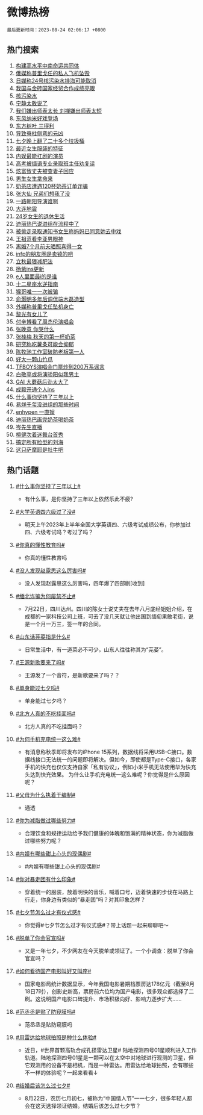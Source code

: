 # 微博热榜

`最后更新时间：2023-08-24 02:06:17 +0800`

## 热门搜索

1. [构建高水平中南命运共同体](https://m.weibo.cn/search?containerid=100103type%3D1%26t%3D10%26q%3D%23%E6%9E%84%E5%BB%BA%E9%AB%98%E6%B0%B4%E5%B9%B3%E4%B8%AD%E5%8D%97%E5%91%BD%E8%BF%90%E5%85%B1%E5%90%8C%E4%BD%93%23&stream_entry_id=51&isnewpage=1&extparam=seat%3D1%26filter_type%3Drealtimehot%26cate%3D10103%26pos%3D0%26stream_entry_id%3D51%26c_type%3D51%26dgr%3D0%26display_time%3D1692813976%26pre_seqid%3D1692813976917027229213&luicode=10000011&lfid=106003type%253D25%2526t%253D3%2526disable_hot%253D1%2526filter_type%253Drealtimehot)
1. [俄媒称普里戈任的私人飞机坠毁](https://m.weibo.cn/search?containerid=100103type%3D1%26t%3D10%26q%3D%23%E4%BF%84%E5%AA%92%E7%A7%B0%E6%99%AE%E9%87%8C%E6%88%88%E4%BB%BB%E7%9A%84%E7%A7%81%E4%BA%BA%E9%A3%9E%E6%9C%BA%E5%9D%A0%E6%AF%81%23&stream_entry_id=31&isnewpage=1&extparam=seat%3D1%26filter_type%3Drealtimehot%26flag%3D1%26c_type%3D31%26dgr%3D0%26cate%3D5001%26pos%3D0%26stream_entry_id%3D31%26lcate%3D5001%26realpos%3D1%26band_rank%3D1%26q%3D%2523%25E4%25BF%2584%25E5%25AA%2592%25E7%25A7%25B0%25E6%2599%25AE%25E9%2587%258C%25E6%2588%2588%25E4%25BB%25BB%25E7%259A%2584%25E7%25A7%2581%25E4%25BA%25BA%25E9%25A3%259E%25E6%259C%25BA%25E5%259D%25A0%25E6%25AF%2581%2523%26display_time%3D1692813976%26pre_seqid%3D1692813976917027229213&luicode=10000011&lfid=106003type%253D25%2526t%253D3%2526disable_hot%253D1%2526filter_type%253Drealtimehot)
1. [日媒称24号核污染水排海可能取消](https://m.weibo.cn/search?containerid=100103type%3D1%26t%3D10%26q%3D%23%E6%97%A5%E5%AA%92%E7%A7%B024%E5%8F%B7%E6%A0%B8%E6%B1%A1%E6%9F%93%E6%B0%B4%E6%8E%92%E6%B5%B7%E5%8F%AF%E8%83%BD%E5%8F%96%E6%B6%88%23&stream_entry_id=31&isnewpage=1&extparam=seat%3D1%26filter_type%3Drealtimehot%26flag%3D16%26c_type%3D31%26dgr%3D0%26cate%3D5001%26pos%3D1%26stream_entry_id%3D31%26lcate%3D5001%26realpos%3D2%26band_rank%3D2%26q%3D%2523%25E6%2597%25A5%25E5%25AA%2592%25E7%25A7%25B024%25E5%258F%25B7%25E6%25A0%25B8%25E6%25B1%25A1%25E6%259F%2593%25E6%25B0%25B4%25E6%258E%2592%25E6%25B5%25B7%25E5%258F%25AF%25E8%2583%25BD%25E5%258F%2596%25E6%25B6%2588%2523%26display_time%3D1692813976%26pre_seqid%3D1692813976917027229213&luicode=10000011&lfid=106003type%253D25%2526t%253D3%2526disable_hot%253D1%2526filter_type%253Drealtimehot)
1. [我国与金砖国家经贸合作成绩亮眼](https://m.weibo.cn/search?containerid=100103type%3D1%26t%3D10%26q%3D%23%E6%88%91%E5%9B%BD%E4%B8%8E%E9%87%91%E7%A0%96%E5%9B%BD%E5%AE%B6%E7%BB%8F%E8%B4%B8%E5%90%88%E4%BD%9C%E6%88%90%E7%BB%A9%E4%BA%AE%E7%9C%BC%23&stream_entry_id=31&isnewpage=1&extparam=seat%3D1%26filter_type%3Drealtimehot%26flag%3D0%26c_type%3D31%26dgr%3D0%26cate%3D5001%26pos%3D2%26stream_entry_id%3D31%26lcate%3D5001%26realpos%3D3%26band_rank%3D3%26q%3D%2523%25E6%2588%2591%25E5%259B%25BD%25E4%25B8%258E%25E9%2587%2591%25E7%25A0%2596%25E5%259B%25BD%25E5%25AE%25B6%25E7%25BB%258F%25E8%25B4%25B8%25E5%2590%2588%25E4%25BD%259C%25E6%2588%2590%25E7%25BB%25A9%25E4%25BA%25AE%25E7%259C%25BC%2523%26display_time%3D1692813976%26pre_seqid%3D1692813976917027229213&luicode=10000011&lfid=106003type%253D25%2526t%253D3%2526disable_hot%253D1%2526filter_type%253Drealtimehot)
1. [核污染水](https://m.weibo.cn/search?containerid=100103type%3D1%26t%3D10%26q%3D%E6%A0%B8%E6%B1%A1%E6%9F%93%E6%B0%B4&stream_entry_id=31&isnewpage=1&extparam=seat%3D1%26filter_type%3Drealtimehot%26flag%3D16%26c_type%3D31%26dgr%3D0%26cate%3D5001%26pos%3D3%26stream_entry_id%3D31%26lcate%3D5001%26realpos%3D4%26band_rank%3D4%26q%3D%25E6%25A0%25B8%25E6%25B1%25A1%25E6%259F%2593%25E6%25B0%25B4%26display_time%3D1692813976%26pre_seqid%3D1692813976917027229213&luicode=10000011&lfid=106003type%253D25%2526t%253D3%2526disable_hot%253D1%2526filter_type%253Drealtimehot)
1. [宁静太敢说了](https://m.weibo.cn/search?containerid=100103type%3D1%26t%3D10%26q%3D%E5%AE%81%E9%9D%99%E5%A4%AA%E6%95%A2%E8%AF%B4%E4%BA%86&stream_entry_id=31&isnewpage=1&extparam=seat%3D1%26filter_type%3Drealtimehot%26flag%3D2%26c_type%3D31%26dgr%3D0%26cate%3D5001%26pos%3D4%26stream_entry_id%3D31%26lcate%3D5001%26realpos%3D5%26band_rank%3D5%26q%3D%25E5%25AE%2581%25E9%259D%2599%25E5%25A4%25AA%25E6%2595%25A2%25E8%25AF%25B4%25E4%25BA%2586%26display_time%3D1692813976%26pre_seqid%3D1692813976917027229213&luicode=10000011&lfid=106003type%253D25%2526t%253D3%2526disable_hot%253D1%2526filter_type%253Drealtimehot)
1. [我们嫌出师表太长 刘禅嫌出师表太短](https://m.weibo.cn/search?containerid=100103type%3D1%26t%3D10%26q%3D%E6%88%91%E4%BB%AC%E5%AB%8C%E5%87%BA%E5%B8%88%E8%A1%A8%E5%A4%AA%E9%95%BF+%E5%88%98%E7%A6%85%E5%AB%8C%E5%87%BA%E5%B8%88%E8%A1%A8%E5%A4%AA%E7%9F%AD&stream_entry_id=31&isnewpage=1&extparam=seat%3D1%26filter_type%3Drealtimehot%26flag%3D0%26c_type%3D31%26dgr%3D0%26cate%3D5001%26pos%3D5%26stream_entry_id%3D31%26lcate%3D5001%26realpos%3D6%26band_rank%3D6%26q%3D%25E6%2588%2591%25E4%25BB%25AC%25E5%25AB%258C%25E5%2587%25BA%25E5%25B8%2588%25E8%25A1%25A8%25E5%25A4%25AA%25E9%2595%25BF%2520%25E5%2588%2598%25E7%25A6%2585%25E5%25AB%258C%25E5%2587%25BA%25E5%25B8%2588%25E8%25A1%25A8%25E5%25A4%25AA%25E7%259F%25AD%26display_time%3D1692813976%26pre_seqid%3D1692813976917027229213&luicode=10000011&lfid=106003type%253D25%2526t%253D3%2526disable_hot%253D1%2526filter_type%253Drealtimehot)
1. [东风纳米好戏登场](https://m.weibo.cn/search?containerid=100103type%3D1%26t%3D10%26q%3D%23%E4%B8%9C%E9%A3%8E%E7%BA%B3%E7%B1%B3%E5%A5%BD%E6%88%8F%E7%99%BB%E5%9C%BA%23&stream_entry_id=31&isnewpage=1&extparam=seat%3D1%26filter_type%3Drealtimehot%26band_rank%3D7%26adid%3D200248%26topic_ad%3D1%26c_type%3D31%26cate%3D5001%26pos%3D6%26stream_entry_id%3D31%26lcate%3D5001%26dgr%3D0%26is_ad_pos%3D1%26q%3D%2523%25E4%25B8%259C%25E9%25A3%258E%25E7%25BA%25B3%25E7%25B1%25B3%25E5%25A5%25BD%25E6%2588%258F%25E7%2599%25BB%25E5%259C%25BA%2523%26display_time%3D1692813976%26pre_seqid%3D1692813976917027229213&luicode=10000011&lfid=106003type%253D25%2526t%253D3%2526disable_hot%253D1%2526filter_type%253Drealtimehot)
1. [东方树叶 三得利](https://m.weibo.cn/search?containerid=100103type%3D1%26t%3D10%26q%3D%E4%B8%9C%E6%96%B9%E6%A0%91%E5%8F%B6+%E4%B8%89%E5%BE%97%E5%88%A9&stream_entry_id=31&isnewpage=1&extparam=seat%3D1%26filter_type%3Drealtimehot%26flag%3D0%26c_type%3D31%26dgr%3D0%26cate%3D5001%26pos%3D7%26stream_entry_id%3D31%26lcate%3D5001%26realpos%3D7%26band_rank%3D7%26q%3D%25E4%25B8%259C%25E6%2596%25B9%25E6%25A0%2591%25E5%258F%25B6%2520%25E4%25B8%2589%25E5%25BE%2597%25E5%2588%25A9%26display_time%3D1692813976%26pre_seqid%3D1692813976917027229213&luicode=10000011&lfid=106003type%253D25%2526t%253D3%2526disable_hot%253D1%2526filter_type%253Drealtimehot)
1. [导致脊柱侧弯的元凶](https://m.weibo.cn/search?containerid=100103type%3D1%26t%3D10%26q%3D%E5%AF%BC%E8%87%B4%E8%84%8A%E6%9F%B1%E4%BE%A7%E5%BC%AF%E7%9A%84%E5%85%83%E5%87%B6&stream_entry_id=31&isnewpage=1&extparam=seat%3D1%26filter_type%3Drealtimehot%26flag%3D0%26c_type%3D31%26dgr%3D0%26cate%3D5001%26pos%3D8%26stream_entry_id%3D31%26lcate%3D5001%26realpos%3D8%26band_rank%3D8%26q%3D%25E5%25AF%25BC%25E8%2587%25B4%25E8%2584%258A%25E6%259F%25B1%25E4%25BE%25A7%25E5%25BC%25AF%25E7%259A%2584%25E5%2585%2583%25E5%2587%25B6%26display_time%3D1692813976%26pre_seqid%3D1692813976917027229213&luicode=10000011&lfid=106003type%253D25%2526t%253D3%2526disable_hot%253D1%2526filter_type%253Drealtimehot)
1. [七夕晚上翻了二十多个垃圾桶](https://m.weibo.cn/search?containerid=100103type%3D1%26t%3D10%26q%3D%E4%B8%83%E5%A4%95%E6%99%9A%E4%B8%8A%E7%BF%BB%E4%BA%86%E4%BA%8C%E5%8D%81%E5%A4%9A%E4%B8%AA%E5%9E%83%E5%9C%BE%E6%A1%B6&stream_entry_id=31&isnewpage=1&extparam=seat%3D1%26filter_type%3Drealtimehot%26flag%3D0%26c_type%3D31%26dgr%3D0%26cate%3D5001%26pos%3D9%26stream_entry_id%3D31%26lcate%3D5001%26realpos%3D9%26band_rank%3D9%26q%3D%25E4%25B8%2583%25E5%25A4%2595%25E6%2599%259A%25E4%25B8%258A%25E7%25BF%25BB%25E4%25BA%2586%25E4%25BA%258C%25E5%258D%2581%25E5%25A4%259A%25E4%25B8%25AA%25E5%259E%2583%25E5%259C%25BE%25E6%25A1%25B6%26display_time%3D1692813976%26pre_seqid%3D1692813976917027229213&luicode=10000011&lfid=106003type%253D25%2526t%253D3%2526disable_hot%253D1%2526filter_type%253Drealtimehot)
1. [最近女生服装的特征](https://m.weibo.cn/search?containerid=100103type%3D1%26t%3D10%26q%3D%E6%9C%80%E8%BF%91%E5%A5%B3%E7%94%9F%E6%9C%8D%E8%A3%85%E7%9A%84%E7%89%B9%E5%BE%81&stream_entry_id=31&isnewpage=1&extparam=seat%3D1%26filter_type%3Drealtimehot%26flag%3D0%26c_type%3D31%26dgr%3D0%26cate%3D5001%26pos%3D10%26stream_entry_id%3D31%26lcate%3D5001%26realpos%3D10%26band_rank%3D10%26q%3D%25E6%259C%2580%25E8%25BF%2591%25E5%25A5%25B3%25E7%2594%259F%25E6%259C%258D%25E8%25A3%2585%25E7%259A%2584%25E7%2589%25B9%25E5%25BE%2581%26display_time%3D1692813976%26pre_seqid%3D1692813976917027229213&luicode=10000011&lfid=106003type%253D25%2526t%253D3%2526disable_hot%253D1%2526filter_type%253Drealtimehot)
1. [内娱最能扛剧的演员](https://m.weibo.cn/search?containerid=100103type%3D1%26t%3D10%26q%3D%23%E5%86%85%E5%A8%B1%E6%9C%80%E8%83%BD%E6%89%9B%E5%89%A7%E7%9A%84%E6%BC%94%E5%91%98%23&stream_entry_id=31&isnewpage=1&extparam=seat%3D1%26filter_type%3Drealtimehot%26flag%3D1%26c_type%3D31%26dgr%3D0%26cate%3D5001%26pos%3D11%26stream_entry_id%3D31%26lcate%3D5001%26realpos%3D11%26band_rank%3D11%26q%3D%2523%25E5%2586%2585%25E5%25A8%25B1%25E6%259C%2580%25E8%2583%25BD%25E6%2589%259B%25E5%2589%25A7%25E7%259A%2584%25E6%25BC%2594%25E5%2591%2598%2523%26display_time%3D1692813976%26pre_seqid%3D1692813976917027229213&luicode=10000011&lfid=106003type%253D25%2526t%253D3%2526disable_hot%253D1%2526filter_type%253Drealtimehot)
1. [高考被缅语专业录取班主任劝复读](https://m.weibo.cn/search?containerid=100103type%3D1%26t%3D10%26q%3D%23%E9%AB%98%E8%80%83%E8%A2%AB%E7%BC%85%E8%AF%AD%E4%B8%93%E4%B8%9A%E5%BD%95%E5%8F%96%E7%8F%AD%E4%B8%BB%E4%BB%BB%E5%8A%9D%E5%A4%8D%E8%AF%BB%23&stream_entry_id=31&isnewpage=1&extparam=seat%3D1%26filter_type%3Drealtimehot%26flag%3D2%26c_type%3D31%26dgr%3D0%26cate%3D5001%26pos%3D12%26stream_entry_id%3D31%26lcate%3D5001%26realpos%3D12%26band_rank%3D12%26q%3D%2523%25E9%25AB%2598%25E8%2580%2583%25E8%25A2%25AB%25E7%25BC%2585%25E8%25AF%25AD%25E4%25B8%2593%25E4%25B8%259A%25E5%25BD%2595%25E5%258F%2596%25E7%258F%25AD%25E4%25B8%25BB%25E4%25BB%25BB%25E5%258A%259D%25E5%25A4%258D%25E8%25AF%25BB%2523%26display_time%3D1692813976%26pre_seqid%3D1692813976917027229213&luicode=10000011&lfid=106003type%253D25%2526t%253D3%2526disable_hot%253D1%2526filter_type%253Drealtimehot)
1. [炫富致丈夫被查妻子回应](https://m.weibo.cn/search?containerid=100103type%3D1%26t%3D10%26q%3D%23%E7%82%AB%E5%AF%8C%E8%87%B4%E4%B8%88%E5%A4%AB%E8%A2%AB%E6%9F%A5%E5%A6%BB%E5%AD%90%E5%9B%9E%E5%BA%94%23&stream_entry_id=31&isnewpage=1&extparam=seat%3D1%26filter_type%3Drealtimehot%26flag%3D2%26c_type%3D31%26dgr%3D0%26cate%3D5001%26pos%3D13%26stream_entry_id%3D31%26lcate%3D5001%26realpos%3D13%26band_rank%3D13%26q%3D%2523%25E7%2582%25AB%25E5%25AF%258C%25E8%2587%25B4%25E4%25B8%2588%25E5%25A4%25AB%25E8%25A2%25AB%25E6%259F%25A5%25E5%25A6%25BB%25E5%25AD%2590%25E5%259B%259E%25E5%25BA%2594%2523%26display_time%3D1692813976%26pre_seqid%3D1692813976917027229213&luicode=10000011&lfid=106003type%253D25%2526t%253D3%2526disable_hot%253D1%2526filter_type%253Drealtimehot)
1. [男生女生拿命来](https://m.weibo.cn/search?containerid=100103type%3D1%26t%3D10%26q%3D%E7%94%B7%E7%94%9F%E5%A5%B3%E7%94%9F%E6%8B%BF%E5%91%BD%E6%9D%A5&stream_entry_id=31&isnewpage=1&extparam=seat%3D1%26filter_type%3Drealtimehot%26flag%3D2%26c_type%3D31%26dgr%3D0%26cate%3D5001%26pos%3D14%26stream_entry_id%3D31%26lcate%3D5001%26realpos%3D14%26band_rank%3D14%26q%3D%25E7%2594%25B7%25E7%2594%259F%25E5%25A5%25B3%25E7%2594%259F%25E6%258B%25BF%25E5%2591%25BD%25E6%259D%25A5%26display_time%3D1692813976%26pre_seqid%3D1692813976917027229213&luicode=10000011&lfid=106003type%253D25%2526t%253D3%2526disable_hot%253D1%2526filter_type%253Drealtimehot)
1. [奶茶店遭遇120杯奶茶订单诈骗](https://m.weibo.cn/search?containerid=100103type%3D1%26t%3D10%26q%3D%23%E5%A5%B6%E8%8C%B6%E5%BA%97%E9%81%AD%E9%81%87120%E6%9D%AF%E5%A5%B6%E8%8C%B6%E8%AE%A2%E5%8D%95%E8%AF%88%E9%AA%97%23&stream_entry_id=31&isnewpage=1&extparam=seat%3D1%26filter_type%3Drealtimehot%26flag%3D0%26c_type%3D31%26dgr%3D0%26cate%3D5001%26pos%3D15%26stream_entry_id%3D31%26lcate%3D5001%26realpos%3D15%26band_rank%3D15%26q%3D%2523%25E5%25A5%25B6%25E8%258C%25B6%25E5%25BA%2597%25E9%2581%25AD%25E9%2581%2587120%25E6%259D%25AF%25E5%25A5%25B6%25E8%258C%25B6%25E8%25AE%25A2%25E5%258D%2595%25E8%25AF%2588%25E9%25AA%2597%2523%26display_time%3D1692813976%26pre_seqid%3D1692813976917027229213&luicode=10000011&lfid=106003type%253D25%2526t%253D3%2526disable_hot%253D1%2526filter_type%253Drealtimehot)
1. [张大仙 兄弟们想我了没](https://m.weibo.cn/search?containerid=100103type%3D1%26t%3D10%26q%3D%E5%BC%A0%E5%A4%A7%E4%BB%99+%E5%85%84%E5%BC%9F%E4%BB%AC%E6%83%B3%E6%88%91%E4%BA%86%E6%B2%A1&stream_entry_id=31&isnewpage=1&extparam=seat%3D1%26filter_type%3Drealtimehot%26flag%3D1%26c_type%3D31%26dgr%3D0%26cate%3D5001%26pos%3D16%26stream_entry_id%3D31%26lcate%3D5001%26realpos%3D16%26band_rank%3D16%26q%3D%25E5%25BC%25A0%25E5%25A4%25A7%25E4%25BB%2599%2520%25E5%2585%2584%25E5%25BC%259F%25E4%25BB%25AC%25E6%2583%25B3%25E6%2588%2591%25E4%25BA%2586%25E6%25B2%25A1%26display_time%3D1692813976%26pre_seqid%3D1692813976917027229213&luicode=10000011&lfid=106003type%253D25%2526t%253D3%2526disable_hot%253D1%2526filter_type%253Drealtimehot)
1. [一路朝阳导演谁啊](https://m.weibo.cn/search?containerid=100103type%3D1%26t%3D10%26q%3D%E4%B8%80%E8%B7%AF%E6%9C%9D%E9%98%B3%E5%AF%BC%E6%BC%94%E8%B0%81%E5%95%8A&stream_entry_id=31&isnewpage=1&extparam=seat%3D1%26filter_type%3Drealtimehot%26flag%3D0%26c_type%3D31%26dgr%3D0%26cate%3D5001%26pos%3D17%26stream_entry_id%3D31%26lcate%3D5001%26realpos%3D17%26band_rank%3D17%26q%3D%25E4%25B8%2580%25E8%25B7%25AF%25E6%259C%259D%25E9%2598%25B3%25E5%25AF%25BC%25E6%25BC%2594%25E8%25B0%2581%25E5%2595%258A%26display_time%3D1692813976%26pre_seqid%3D1692813976917027229213&luicode=10000011&lfid=106003type%253D25%2526t%253D3%2526disable_hot%253D1%2526filter_type%253Drealtimehot)
1. [大连地震](https://m.weibo.cn/search?containerid=100103type%3D1%26t%3D10%26q%3D%23%E5%A4%A7%E8%BF%9E%E5%9C%B0%E9%9C%87%23&stream_entry_id=31&isnewpage=1&extparam=seat%3D1%26filter_type%3Drealtimehot%26flag%3D0%26c_type%3D31%26dgr%3D0%26cate%3D5001%26pos%3D18%26stream_entry_id%3D31%26lcate%3D5001%26realpos%3D18%26band_rank%3D18%26q%3D%2523%25E5%25A4%25A7%25E8%25BF%259E%25E5%259C%25B0%25E9%259C%2587%2523%26display_time%3D1692813976%26pre_seqid%3D1692813976917027229213&luicode=10000011&lfid=106003type%253D25%2526t%253D3%2526disable_hot%253D1%2526filter_type%253Drealtimehot)
1. [24岁女生的退休生活](https://m.weibo.cn/search?containerid=100103type%3D1%26t%3D10%26q%3D%2324%E5%B2%81%E5%A5%B3%E7%94%9F%E7%9A%84%E9%80%80%E4%BC%91%E7%94%9F%E6%B4%BB%23&stream_entry_id=31&isnewpage=1&extparam=seat%3D1%26filter_type%3Drealtimehot%26flag%3D0%26c_type%3D31%26dgr%3D0%26cate%3D5001%26pos%3D19%26stream_entry_id%3D31%26lcate%3D5001%26realpos%3D19%26band_rank%3D19%26q%3D%252324%25E5%25B2%2581%25E5%25A5%25B3%25E7%2594%259F%25E7%259A%2584%25E9%2580%2580%25E4%25BC%2591%25E7%2594%259F%25E6%25B4%25BB%2523%26display_time%3D1692813976%26pre_seqid%3D1692813976917027229213&luicode=10000011&lfid=106003type%253D25%2526t%253D3%2526disable_hot%253D1%2526filter_type%253Drealtimehot)
1. [迪丽热巴说进组在流程中了](https://m.weibo.cn/search?containerid=100103type%3D1%26t%3D10%26q%3D%23%E8%BF%AA%E4%B8%BD%E7%83%AD%E5%B7%B4%E8%AF%B4%E8%BF%9B%E7%BB%84%E5%9C%A8%E6%B5%81%E7%A8%8B%E4%B8%AD%E4%BA%86%23&stream_entry_id=31&isnewpage=1&extparam=seat%3D1%26filter_type%3Drealtimehot%26flag%3D0%26c_type%3D31%26dgr%3D0%26cate%3D5001%26pos%3D20%26stream_entry_id%3D31%26lcate%3D5001%26realpos%3D20%26band_rank%3D20%26q%3D%2523%25E8%25BF%25AA%25E4%25B8%25BD%25E7%2583%25AD%25E5%25B7%25B4%25E8%25AF%25B4%25E8%25BF%259B%25E7%25BB%2584%25E5%259C%25A8%25E6%25B5%2581%25E7%25A8%258B%25E4%25B8%25AD%25E4%25BA%2586%2523%26display_time%3D1692813976%26pre_seqid%3D1692813976917027229213&luicode=10000011&lfid=106003type%253D25%2526t%253D3%2526disable_hot%253D1%2526filter_type%253Drealtimehot)
1. [被偷走录取通知书女生称妈妈已同意她去中戏](https://m.weibo.cn/search?containerid=100103type%3D1%26t%3D10%26q%3D%23%E8%A2%AB%E5%81%B7%E8%B5%B0%E5%BD%95%E5%8F%96%E9%80%9A%E7%9F%A5%E4%B9%A6%E5%A5%B3%E7%94%9F%E7%A7%B0%E5%A6%88%E5%A6%88%E5%B7%B2%E5%90%8C%E6%84%8F%E5%A5%B9%E5%8E%BB%E4%B8%AD%E6%88%8F%23&stream_entry_id=31&isnewpage=1&extparam=seat%3D1%26filter_type%3Drealtimehot%26flag%3D2%26c_type%3D31%26dgr%3D0%26cate%3D5001%26pos%3D21%26stream_entry_id%3D31%26lcate%3D5001%26realpos%3D21%26band_rank%3D21%26q%3D%2523%25E8%25A2%25AB%25E5%2581%25B7%25E8%25B5%25B0%25E5%25BD%2595%25E5%258F%2596%25E9%2580%259A%25E7%259F%25A5%25E4%25B9%25A6%25E5%25A5%25B3%25E7%2594%259F%25E7%25A7%25B0%25E5%25A6%2588%25E5%25A6%2588%25E5%25B7%25B2%25E5%2590%258C%25E6%2584%258F%25E5%25A5%25B9%25E5%258E%25BB%25E4%25B8%25AD%25E6%2588%258F%2523%26display_time%3D1692813976%26pre_seqid%3D1692813976917027229213&luicode=10000011&lfid=106003type%253D25%2526t%253D3%2526disable_hot%253D1%2526filter_type%253Drealtimehot)
1. [王祖蓝看李亚男眼神](https://m.weibo.cn/search?containerid=100103type%3D1%26t%3D10%26q%3D%23%E7%8E%8B%E7%A5%96%E8%93%9D%E7%9C%8B%E6%9D%8E%E4%BA%9A%E7%94%B7%E7%9C%BC%E7%A5%9E%23&stream_entry_id=31&isnewpage=1&extparam=seat%3D1%26filter_type%3Drealtimehot%26flag%3D0%26c_type%3D31%26dgr%3D0%26cate%3D5001%26pos%3D22%26stream_entry_id%3D31%26lcate%3D5001%26realpos%3D22%26band_rank%3D22%26q%3D%2523%25E7%258E%258B%25E7%25A5%2596%25E8%2593%259D%25E7%259C%258B%25E6%259D%258E%25E4%25BA%259A%25E7%2594%25B7%25E7%259C%25BC%25E7%25A5%259E%2523%26display_time%3D1692813976%26pre_seqid%3D1692813976917027229213&luicode=10000011&lfid=106003type%253D25%2526t%253D3%2526disable_hot%253D1%2526filter_type%253Drealtimehot)
1. [离婚7个月前夫晒照喜得一女](https://m.weibo.cn/search?containerid=100103type%3D1%26t%3D10%26q%3D%23%E7%A6%BB%E5%A9%9A7%E4%B8%AA%E6%9C%88%E5%89%8D%E5%A4%AB%E6%99%92%E7%85%A7%E5%96%9C%E5%BE%97%E4%B8%80%E5%A5%B3%23&stream_entry_id=31&isnewpage=1&extparam=seat%3D1%26filter_type%3Drealtimehot%26flag%3D0%26c_type%3D31%26dgr%3D0%26cate%3D5001%26pos%3D23%26stream_entry_id%3D31%26lcate%3D5001%26realpos%3D23%26band_rank%3D23%26q%3D%2523%25E7%25A6%25BB%25E5%25A9%259A7%25E4%25B8%25AA%25E6%259C%2588%25E5%2589%258D%25E5%25A4%25AB%25E6%2599%2592%25E7%2585%25A7%25E5%2596%259C%25E5%25BE%2597%25E4%25B8%2580%25E5%25A5%25B3%2523%26display_time%3D1692813976%26pre_seqid%3D1692813976917027229213&luicode=10000011&lfid=106003type%253D25%2526t%253D3%2526disable_hot%253D1%2526filter_type%253Drealtimehot)
1. [infp的朋友圈是卖锁的吧](https://m.weibo.cn/search?containerid=100103type%3D1%26t%3D10%26q%3Dinfp%E7%9A%84%E6%9C%8B%E5%8F%8B%E5%9C%88%E6%98%AF%E5%8D%96%E9%94%81%E7%9A%84%E5%90%A7&stream_entry_id=31&isnewpage=1&extparam=seat%3D1%26filter_type%3Drealtimehot%26flag%3D0%26c_type%3D31%26dgr%3D0%26cate%3D5001%26pos%3D24%26stream_entry_id%3D31%26lcate%3D5001%26realpos%3D24%26band_rank%3D24%26q%3Dinfp%25E7%259A%2584%25E6%259C%258B%25E5%258F%258B%25E5%259C%2588%25E6%2598%25AF%25E5%258D%2596%25E9%2594%2581%25E7%259A%2584%25E5%2590%25A7%26display_time%3D1692813976%26pre_seqid%3D1692813976917027229213&luicode=10000011&lfid=106003type%253D25%2526t%253D3%2526disable_hot%253D1%2526filter_type%253Drealtimehot)
1. [立秋最狠减肥法](https://m.weibo.cn/search?containerid=100103type%3D1%26t%3D10%26q%3D%E7%AB%8B%E7%A7%8B%E6%9C%80%E7%8B%A0%E5%87%8F%E8%82%A5%E6%B3%95&stream_entry_id=31&isnewpage=1&extparam=seat%3D1%26filter_type%3Drealtimehot%26flag%3D0%26c_type%3D31%26dgr%3D0%26cate%3D5001%26pos%3D25%26stream_entry_id%3D31%26lcate%3D5001%26realpos%3D25%26band_rank%3D25%26q%3D%25E7%25AB%258B%25E7%25A7%258B%25E6%259C%2580%25E7%258B%25A0%25E5%2587%258F%25E8%2582%25A5%25E6%25B3%2595%26display_time%3D1692813976%26pre_seqid%3D1692813976917027229213&luicode=10000011&lfid=106003type%253D25%2526t%253D3%2526disable_hot%253D1%2526filter_type%253Drealtimehot)
1. [杨紫ins更新](https://m.weibo.cn/search?containerid=100103type%3D1%26t%3D10%26q%3D%E6%9D%A8%E7%B4%ABins%E6%9B%B4%E6%96%B0&stream_entry_id=31&isnewpage=1&extparam=seat%3D1%26filter_type%3Drealtimehot%26flag%3D0%26c_type%3D31%26dgr%3D0%26cate%3D5001%26pos%3D26%26stream_entry_id%3D31%26lcate%3D5001%26realpos%3D26%26band_rank%3D26%26q%3D%25E6%259D%25A8%25E7%25B4%25ABins%25E6%259B%25B4%25E6%2596%25B0%26display_time%3D1692813976%26pre_seqid%3D1692813976917027229213&luicode=10000011&lfid=106003type%253D25%2526t%253D3%2526disable_hot%253D1%2526filter_type%253Drealtimehot)
1. [e人里面最i的是谁](https://m.weibo.cn/search?containerid=100103type%3D1%26t%3D10%26q%3D%23e%E4%BA%BA%E9%87%8C%E9%9D%A2%E6%9C%80i%E7%9A%84%E6%98%AF%E8%B0%81%23&stream_entry_id=31&isnewpage=1&extparam=seat%3D1%26filter_type%3Drealtimehot%26flag%3D1%26c_type%3D31%26dgr%3D0%26cate%3D5001%26pos%3D27%26stream_entry_id%3D31%26lcate%3D5001%26realpos%3D27%26band_rank%3D27%26q%3D%2523e%25E4%25BA%25BA%25E9%2587%258C%25E9%259D%25A2%25E6%259C%2580i%25E7%259A%2584%25E6%2598%25AF%25E8%25B0%2581%2523%26display_time%3D1692813976%26pre_seqid%3D1692813976917027229213&luicode=10000011&lfid=106003type%253D25%2526t%253D3%2526disable_hot%253D1%2526filter_type%253Drealtimehot)
1. [十二星座水逆指南](https://m.weibo.cn/search?containerid=100103type%3D1%26t%3D10%26q%3D%E5%8D%81%E4%BA%8C%E6%98%9F%E5%BA%A7%E6%B0%B4%E9%80%86%E6%8C%87%E5%8D%97&stream_entry_id=31&isnewpage=1&extparam=seat%3D1%26filter_type%3Drealtimehot%26flag%3D1%26c_type%3D31%26dgr%3D0%26cate%3D5001%26pos%3D28%26stream_entry_id%3D31%26lcate%3D5001%26realpos%3D28%26band_rank%3D28%26q%3D%25E5%258D%2581%25E4%25BA%258C%25E6%2598%259F%25E5%25BA%25A7%25E6%25B0%25B4%25E9%2580%2586%25E6%258C%2587%25E5%258D%2597%26display_time%3D1692813976%26pre_seqid%3D1692813976917027229213&luicode=10000011&lfid=106003type%253D25%2526t%253D3%2526disable_hot%253D1%2526filter_type%253Drealtimehot)
1. [猴哥唯一一次被骗](https://m.weibo.cn/search?containerid=100103type%3D1%26t%3D10%26q%3D%E7%8C%B4%E5%93%A5%E5%94%AF%E4%B8%80%E4%B8%80%E6%AC%A1%E8%A2%AB%E9%AA%97&stream_entry_id=31&isnewpage=1&extparam=seat%3D1%26filter_type%3Drealtimehot%26flag%3D0%26c_type%3D31%26dgr%3D0%26cate%3D5001%26pos%3D29%26stream_entry_id%3D31%26lcate%3D5001%26realpos%3D29%26band_rank%3D29%26q%3D%25E7%258C%25B4%25E5%2593%25A5%25E5%2594%25AF%25E4%25B8%2580%25E4%25B8%2580%25E6%25AC%25A1%25E8%25A2%25AB%25E9%25AA%2597%26display_time%3D1692813976%26pre_seqid%3D1692813976917027229213&luicode=10000011&lfid=106003type%253D25%2526t%253D3%2526disable_hot%253D1%2526filter_type%253Drealtimehot)
1. [俞灏明多年后调侃端木磊造型](https://m.weibo.cn/search?containerid=100103type%3D1%26t%3D10%26q%3D%23%E4%BF%9E%E7%81%8F%E6%98%8E%E5%A4%9A%E5%B9%B4%E5%90%8E%E8%B0%83%E4%BE%83%E7%AB%AF%E6%9C%A8%E7%A3%8A%E9%80%A0%E5%9E%8B%23&stream_entry_id=31&isnewpage=1&extparam=seat%3D1%26filter_type%3Drealtimehot%26flag%3D0%26c_type%3D31%26dgr%3D0%26cate%3D5001%26pos%3D30%26stream_entry_id%3D31%26lcate%3D5001%26realpos%3D30%26band_rank%3D30%26q%3D%2523%25E4%25BF%259E%25E7%2581%258F%25E6%2598%258E%25E5%25A4%259A%25E5%25B9%25B4%25E5%2590%258E%25E8%25B0%2583%25E4%25BE%2583%25E7%25AB%25AF%25E6%259C%25A8%25E7%25A3%258A%25E9%2580%25A0%25E5%259E%258B%2523%26display_time%3D1692813976%26pre_seqid%3D1692813976917027229213&luicode=10000011&lfid=106003type%253D25%2526t%253D3%2526disable_hot%253D1%2526filter_type%253Drealtimehot)
1. [外媒称普里戈任坠机身亡](https://m.weibo.cn/search?containerid=100103type%3D1%26t%3D10%26q%3D%23%E5%A4%96%E5%AA%92%E7%A7%B0%E6%99%AE%E9%87%8C%E6%88%88%E4%BB%BB%E5%9D%A0%E6%9C%BA%E8%BA%AB%E4%BA%A1%23&stream_entry_id=31&isnewpage=1&extparam=seat%3D1%26filter_type%3Drealtimehot%26flag%3D1%26c_type%3D31%26dgr%3D0%26cate%3D5001%26pos%3D31%26stream_entry_id%3D31%26lcate%3D5001%26realpos%3D31%26band_rank%3D31%26q%3D%2523%25E5%25A4%2596%25E5%25AA%2592%25E7%25A7%25B0%25E6%2599%25AE%25E9%2587%258C%25E6%2588%2588%25E4%25BB%25BB%25E5%259D%25A0%25E6%259C%25BA%25E8%25BA%25AB%25E4%25BA%25A1%2523%26display_time%3D1692813976%26pre_seqid%3D1692813976917027229213&luicode=10000011&lfid=106003type%253D25%2526t%253D3%2526disable_hot%253D1%2526filter_type%253Drealtimehot)
1. [黎光有女儿了](https://m.weibo.cn/search?containerid=100103type%3D1%26t%3D10%26q%3D%23%E9%BB%8E%E5%85%89%E6%9C%89%E5%A5%B3%E5%84%BF%E4%BA%86%23&stream_entry_id=31&isnewpage=1&extparam=seat%3D1%26filter_type%3Drealtimehot%26flag%3D0%26c_type%3D31%26dgr%3D0%26cate%3D5001%26pos%3D32%26stream_entry_id%3D31%26lcate%3D5001%26realpos%3D32%26band_rank%3D32%26q%3D%2523%25E9%25BB%258E%25E5%2585%2589%25E6%259C%2589%25E5%25A5%25B3%25E5%2584%25BF%25E4%25BA%2586%2523%26display_time%3D1692813976%26pre_seqid%3D1692813976917027229213&luicode=10000011&lfid=106003type%253D25%2526t%253D3%2526disable_hot%253D1%2526filter_type%253Drealtimehot)
1. [付辛博看了周杰伦演唱会](https://m.weibo.cn/search?containerid=100103type%3D1%26t%3D10%26q%3D%E4%BB%98%E8%BE%9B%E5%8D%9A%E7%9C%8B%E4%BA%86%E5%91%A8%E6%9D%B0%E4%BC%A6%E6%BC%94%E5%94%B1%E4%BC%9A&stream_entry_id=31&isnewpage=1&extparam=seat%3D1%26filter_type%3Drealtimehot%26flag%3D1%26c_type%3D31%26dgr%3D0%26cate%3D5001%26pos%3D33%26stream_entry_id%3D31%26lcate%3D5001%26realpos%3D33%26band_rank%3D33%26q%3D%25E4%25BB%2598%25E8%25BE%259B%25E5%258D%259A%25E7%259C%258B%25E4%25BA%2586%25E5%2591%25A8%25E6%259D%25B0%25E4%25BC%25A6%25E6%25BC%2594%25E5%2594%25B1%25E4%25BC%259A%26display_time%3D1692813976%26pre_seqid%3D1692813976917027229213&luicode=10000011&lfid=106003type%253D25%2526t%253D3%2526disable_hot%253D1%2526filter_type%253Drealtimehot)
1. [张晚意 你哭什么](https://m.weibo.cn/search?containerid=100103type%3D1%26t%3D10%26q%3D%E5%BC%A0%E6%99%9A%E6%84%8F+%E4%BD%A0%E5%93%AD%E4%BB%80%E4%B9%88&stream_entry_id=31&isnewpage=1&extparam=seat%3D1%26filter_type%3Drealtimehot%26flag%3D0%26c_type%3D31%26dgr%3D0%26cate%3D5001%26pos%3D34%26stream_entry_id%3D31%26lcate%3D5001%26realpos%3D34%26band_rank%3D34%26q%3D%25E5%25BC%25A0%25E6%2599%259A%25E6%2584%258F%2520%25E4%25BD%25A0%25E5%2593%25AD%25E4%25BB%2580%25E4%25B9%2588%26display_time%3D1692813976%26pre_seqid%3D1692813976917027229213&luicode=10000011&lfid=106003type%253D25%2526t%253D3%2526disable_hot%253D1%2526filter_type%253Drealtimehot)
1. [张桂梅 秋天的第一杯奶茶](https://m.weibo.cn/search?containerid=100103type%3D1%26t%3D10%26q%3D%E5%BC%A0%E6%A1%82%E6%A2%85+%E7%A7%8B%E5%A4%A9%E7%9A%84%E7%AC%AC%E4%B8%80%E6%9D%AF%E5%A5%B6%E8%8C%B6&stream_entry_id=31&isnewpage=1&extparam=seat%3D1%26filter_type%3Drealtimehot%26flag%3D0%26c_type%3D31%26dgr%3D0%26cate%3D5001%26pos%3D35%26stream_entry_id%3D31%26lcate%3D5001%26realpos%3D35%26band_rank%3D35%26q%3D%25E5%25BC%25A0%25E6%25A1%2582%25E6%25A2%2585%2520%25E7%25A7%258B%25E5%25A4%25A9%25E7%259A%2584%25E7%25AC%25AC%25E4%25B8%2580%25E6%259D%25AF%25E5%25A5%25B6%25E8%258C%25B6%26display_time%3D1692813976%26pre_seqid%3D1692813976917027229213&luicode=10000011&lfid=106003type%253D25%2526t%253D3%2526disable_hot%253D1%2526filter_type%253Drealtimehot)
1. [研究称吃薯条可能会抑郁](https://m.weibo.cn/search?containerid=100103type%3D1%26t%3D10%26q%3D%23%E7%A0%94%E7%A9%B6%E7%A7%B0%E5%90%83%E8%96%AF%E6%9D%A1%E5%8F%AF%E8%83%BD%E4%BC%9A%E6%8A%91%E9%83%81%23&stream_entry_id=31&isnewpage=1&extparam=seat%3D1%26filter_type%3Drealtimehot%26flag%3D0%26c_type%3D31%26dgr%3D0%26cate%3D5001%26pos%3D36%26stream_entry_id%3D31%26lcate%3D5001%26realpos%3D36%26band_rank%3D36%26q%3D%2523%25E7%25A0%2594%25E7%25A9%25B6%25E7%25A7%25B0%25E5%2590%2583%25E8%2596%25AF%25E6%259D%25A1%25E5%258F%25AF%25E8%2583%25BD%25E4%25BC%259A%25E6%258A%2591%25E9%2583%2581%2523%26display_time%3D1692813976%26pre_seqid%3D1692813976917027229213&luicode=10000011&lfid=106003type%253D25%2526t%253D3%2526disable_hot%253D1%2526filter_type%253Drealtimehot)
1. [陈牧驰工作室破防老板第一人](https://m.weibo.cn/search?containerid=100103type%3D1%26t%3D10%26q%3D%E9%99%88%E7%89%A7%E9%A9%B0%E5%B7%A5%E4%BD%9C%E5%AE%A4%E7%A0%B4%E9%98%B2%E8%80%81%E6%9D%BF%E7%AC%AC%E4%B8%80%E4%BA%BA&stream_entry_id=31&isnewpage=1&extparam=seat%3D1%26filter_type%3Drealtimehot%26flag%3D0%26c_type%3D31%26dgr%3D0%26cate%3D5001%26pos%3D37%26stream_entry_id%3D31%26lcate%3D5001%26realpos%3D37%26band_rank%3D37%26q%3D%25E9%2599%2588%25E7%2589%25A7%25E9%25A9%25B0%25E5%25B7%25A5%25E4%25BD%259C%25E5%25AE%25A4%25E7%25A0%25B4%25E9%2598%25B2%25E8%2580%2581%25E6%259D%25BF%25E7%25AC%25AC%25E4%25B8%2580%25E4%25BA%25BA%26display_time%3D1692813976%26pre_seqid%3D1692813976917027229213&luicode=10000011&lfid=106003type%253D25%2526t%253D3%2526disable_hot%253D1%2526filter_type%253Drealtimehot)
1. [好大一颗山竹爪](https://m.weibo.cn/search?containerid=100103type%3D1%26t%3D10%26q%3D%E5%A5%BD%E5%A4%A7%E4%B8%80%E9%A2%97%E5%B1%B1%E7%AB%B9%E7%88%AA&stream_entry_id=31&isnewpage=1&extparam=seat%3D1%26filter_type%3Drealtimehot%26flag%3D0%26c_type%3D31%26dgr%3D0%26cate%3D5001%26pos%3D38%26stream_entry_id%3D31%26lcate%3D5001%26realpos%3D38%26band_rank%3D38%26q%3D%25E5%25A5%25BD%25E5%25A4%25A7%25E4%25B8%2580%25E9%25A2%2597%25E5%25B1%25B1%25E7%25AB%25B9%25E7%2588%25AA%26display_time%3D1692813976%26pre_seqid%3D1692813976917027229213&luicode=10000011&lfid=106003type%253D25%2526t%253D3%2526disable_hot%253D1%2526filter_type%253Drealtimehot)
1. [TFBOYS演唱会门票炒到200万系谣言](https://m.weibo.cn/search?containerid=100103type%3D1%26t%3D10%26q%3D%23TFBOYS%E6%BC%94%E5%94%B1%E4%BC%9A%E9%97%A8%E7%A5%A8%E7%82%92%E5%88%B0200%E4%B8%87%E7%B3%BB%E8%B0%A3%E8%A8%80%23&stream_entry_id=31&isnewpage=1&extparam=seat%3D1%26filter_type%3Drealtimehot%26flag%3D0%26c_type%3D31%26dgr%3D0%26cate%3D5001%26pos%3D39%26stream_entry_id%3D31%26lcate%3D5001%26realpos%3D39%26band_rank%3D39%26q%3D%2523TFBOYS%25E6%25BC%2594%25E5%2594%25B1%25E4%25BC%259A%25E9%2597%25A8%25E7%25A5%25A8%25E7%2582%2592%25E5%2588%25B0200%25E4%25B8%2587%25E7%25B3%25BB%25E8%25B0%25A3%25E8%25A8%2580%2523%26display_time%3D1692813976%26pre_seqid%3D1692813976917027229213&luicode=10000011&lfid=106003type%253D25%2526t%253D3%2526disable_hot%253D1%2526filter_type%253Drealtimehot)
1. [白敬亭或将演骄阳似我男主](https://m.weibo.cn/search?containerid=100103type%3D1%26t%3D10%26q%3D%23%E7%99%BD%E6%95%AC%E4%BA%AD%E6%88%96%E5%B0%86%E6%BC%94%E9%AA%84%E9%98%B3%E4%BC%BC%E6%88%91%E7%94%B7%E4%B8%BB%23&stream_entry_id=31&isnewpage=1&extparam=seat%3D1%26filter_type%3Drealtimehot%26flag%3D0%26c_type%3D31%26dgr%3D0%26cate%3D5001%26pos%3D40%26stream_entry_id%3D31%26lcate%3D5001%26realpos%3D40%26band_rank%3D40%26q%3D%2523%25E7%2599%25BD%25E6%2595%25AC%25E4%25BA%25AD%25E6%2588%2596%25E5%25B0%2586%25E6%25BC%2594%25E9%25AA%2584%25E9%2598%25B3%25E4%25BC%25BC%25E6%2588%2591%25E7%2594%25B7%25E4%25B8%25BB%2523%26display_time%3D1692813976%26pre_seqid%3D1692813976917027229213&luicode=10000011&lfid=106003type%253D25%2526t%253D3%2526disable_hot%253D1%2526filter_type%253Drealtimehot)
1. [GAI 大蘑菇后劲太大了](https://m.weibo.cn/search?containerid=100103type%3D1%26t%3D10%26q%3DGAI+%E5%A4%A7%E8%98%91%E8%8F%87%E5%90%8E%E5%8A%B2%E5%A4%AA%E5%A4%A7%E4%BA%86&stream_entry_id=31&isnewpage=1&extparam=seat%3D1%26filter_type%3Drealtimehot%26flag%3D0%26c_type%3D31%26dgr%3D0%26cate%3D5001%26pos%3D41%26stream_entry_id%3D31%26lcate%3D5001%26realpos%3D41%26band_rank%3D41%26q%3DGAI%2520%25E5%25A4%25A7%25E8%2598%2591%25E8%258F%2587%25E5%2590%258E%25E5%258A%25B2%25E5%25A4%25AA%25E5%25A4%25A7%25E4%25BA%2586%26display_time%3D1692813976%26pre_seqid%3D1692813976917027229213&luicode=10000011&lfid=106003type%253D25%2526t%253D3%2526disable_hot%253D1%2526filter_type%253Drealtimehot)
1. [成毅开通个人ins](https://m.weibo.cn/search?containerid=100103type%3D1%26t%3D10%26q%3D%23%E6%88%90%E6%AF%85%E5%BC%80%E9%80%9A%E4%B8%AA%E4%BA%BAins%23&stream_entry_id=31&isnewpage=1&extparam=seat%3D1%26filter_type%3Drealtimehot%26flag%3D0%26c_type%3D31%26dgr%3D0%26cate%3D5001%26pos%3D42%26stream_entry_id%3D31%26lcate%3D5001%26realpos%3D42%26band_rank%3D42%26q%3D%2523%25E6%2588%2590%25E6%25AF%2585%25E5%25BC%2580%25E9%2580%259A%25E4%25B8%25AA%25E4%25BA%25BAins%2523%26display_time%3D1692813976%26pre_seqid%3D1692813976917027229213&luicode=10000011&lfid=106003type%253D25%2526t%253D3%2526disable_hot%253D1%2526filter_type%253Drealtimehot)
1. [什么事你坚持了三年以上](https://m.weibo.cn/search?containerid=100103type%3D1%26t%3D10%26q%3D%23%E4%BB%80%E4%B9%88%E4%BA%8B%E4%BD%A0%E5%9D%9A%E6%8C%81%E4%BA%86%E4%B8%89%E5%B9%B4%E4%BB%A5%E4%B8%8A%23&stream_entry_id=31&isnewpage=1&extparam=seat%3D1%26filter_type%3Drealtimehot%26flag%3D0%26c_type%3D31%26dgr%3D0%26cate%3D5001%26pos%3D43%26stream_entry_id%3D31%26lcate%3D5001%26realpos%3D43%26band_rank%3D43%26q%3D%2523%25E4%25BB%2580%25E4%25B9%2588%25E4%25BA%258B%25E4%25BD%25A0%25E5%259D%259A%25E6%258C%2581%25E4%25BA%2586%25E4%25B8%2589%25E5%25B9%25B4%25E4%25BB%25A5%25E4%25B8%258A%2523%26display_time%3D1692813976%26pre_seqid%3D1692813976917027229213&luicode=10000011&lfid=106003type%253D25%2526t%253D3%2526disable_hot%253D1%2526filter_type%253Drealtimehot)
1. [易烊千玺没进组的那些时间](https://m.weibo.cn/search?containerid=100103type%3D1%26t%3D10%26q%3D%23%E6%98%93%E7%83%8A%E5%8D%83%E7%8E%BA%E6%B2%A1%E8%BF%9B%E7%BB%84%E7%9A%84%E9%82%A3%E4%BA%9B%E6%97%B6%E9%97%B4%23&stream_entry_id=31&isnewpage=1&extparam=seat%3D1%26filter_type%3Drealtimehot%26flag%3D0%26c_type%3D31%26dgr%3D0%26cate%3D5001%26pos%3D44%26stream_entry_id%3D31%26lcate%3D5001%26realpos%3D44%26band_rank%3D44%26q%3D%2523%25E6%2598%2593%25E7%2583%258A%25E5%258D%2583%25E7%258E%25BA%25E6%25B2%25A1%25E8%25BF%259B%25E7%25BB%2584%25E7%259A%2584%25E9%2582%25A3%25E4%25BA%259B%25E6%2597%25B6%25E9%2597%25B4%2523%26display_time%3D1692813976%26pre_seqid%3D1692813976917027229213&luicode=10000011&lfid=106003type%253D25%2526t%253D3%2526disable_hot%253D1%2526filter_type%253Drealtimehot)
1. [enhypen 一直娱](https://m.weibo.cn/search?containerid=100103type%3D1%26t%3D10%26q%3Denhypen+%E4%B8%80%E7%9B%B4%E5%A8%B1&stream_entry_id=31&isnewpage=1&extparam=seat%3D1%26filter_type%3Drealtimehot%26flag%3D0%26c_type%3D31%26dgr%3D0%26cate%3D5001%26pos%3D45%26stream_entry_id%3D31%26lcate%3D5001%26realpos%3D45%26band_rank%3D45%26q%3Denhypen%2520%25E4%25B8%2580%25E7%259B%25B4%25E5%25A8%25B1%26display_time%3D1692813976%26pre_seqid%3D1692813976917027229213&luicode=10000011&lfid=106003type%253D25%2526t%253D3%2526disable_hot%253D1%2526filter_type%253Drealtimehot)
1. [迪丽热巴画完奶茶喝奶茶](https://m.weibo.cn/search?containerid=100103type%3D1%26t%3D10%26q%3D%23%E8%BF%AA%E4%B8%BD%E7%83%AD%E5%B7%B4%E7%94%BB%E5%AE%8C%E5%A5%B6%E8%8C%B6%E5%96%9D%E5%A5%B6%E8%8C%B6%23&stream_entry_id=31&isnewpage=1&extparam=seat%3D1%26filter_type%3Drealtimehot%26flag%3D0%26c_type%3D31%26dgr%3D0%26cate%3D5001%26pos%3D46%26stream_entry_id%3D31%26lcate%3D5001%26realpos%3D46%26band_rank%3D46%26q%3D%2523%25E8%25BF%25AA%25E4%25B8%25BD%25E7%2583%25AD%25E5%25B7%25B4%25E7%2594%25BB%25E5%25AE%258C%25E5%25A5%25B6%25E8%258C%25B6%25E5%2596%259D%25E5%25A5%25B6%25E8%258C%25B6%2523%26display_time%3D1692813976%26pre_seqid%3D1692813976917027229213&luicode=10000011&lfid=106003type%253D25%2526t%253D3%2526disable_hot%253D1%2526filter_type%253Drealtimehot)
1. [岑先生直播](https://m.weibo.cn/search?containerid=100103type%3D1%26t%3D10%26q%3D%E5%B2%91%E5%85%88%E7%94%9F%E7%9B%B4%E6%92%AD&stream_entry_id=31&isnewpage=1&extparam=seat%3D1%26filter_type%3Drealtimehot%26flag%3D0%26c_type%3D31%26dgr%3D0%26cate%3D5001%26pos%3D47%26stream_entry_id%3D31%26lcate%3D5001%26realpos%3D47%26band_rank%3D47%26q%3D%25E5%25B2%2591%25E5%2585%2588%25E7%2594%259F%25E7%259B%25B4%25E6%2592%25AD%26display_time%3D1692813976%26pre_seqid%3D1692813976917027229213&luicode=10000011&lfid=106003type%253D25%2526t%253D3%2526disable_hot%253D1%2526filter_type%253Drealtimehot)
1. [檀健次着迷舞台首秀](https://m.weibo.cn/search?containerid=100103type%3D1%26t%3D10%26q%3D%23%E6%AA%80%E5%81%A5%E6%AC%A1%E7%9D%80%E8%BF%B7%E8%88%9E%E5%8F%B0%E9%A6%96%E7%A7%80%23&stream_entry_id=31&isnewpage=1&extparam=seat%3D1%26filter_type%3Drealtimehot%26flag%3D0%26c_type%3D31%26dgr%3D0%26cate%3D5001%26pos%3D48%26stream_entry_id%3D31%26lcate%3D5001%26realpos%3D48%26band_rank%3D48%26q%3D%2523%25E6%25AA%2580%25E5%2581%25A5%25E6%25AC%25A1%25E7%259D%2580%25E8%25BF%25B7%25E8%2588%259E%25E5%258F%25B0%25E9%25A6%2596%25E7%25A7%2580%2523%26display_time%3D1692813976%26pre_seqid%3D1692813976917027229213&luicode=10000011&lfid=106003type%253D25%2526t%253D3%2526disable_hot%253D1%2526filter_type%253Drealtimehot)
1. [搞定所有脸型的刘海](https://m.weibo.cn/search?containerid=100103type%3D1%26t%3D10%26q%3D%E6%90%9E%E5%AE%9A%E6%89%80%E6%9C%89%E8%84%B8%E5%9E%8B%E7%9A%84%E5%88%98%E6%B5%B7&stream_entry_id=31&isnewpage=1&extparam=seat%3D1%26filter_type%3Drealtimehot%26flag%3D1%26c_type%3D31%26dgr%3D0%26cate%3D5001%26pos%3D49%26stream_entry_id%3D31%26lcate%3D5001%26realpos%3D49%26band_rank%3D49%26q%3D%25E6%2590%259E%25E5%25AE%259A%25E6%2589%2580%25E6%259C%2589%25E8%2584%25B8%25E5%259E%258B%25E7%259A%2584%25E5%2588%2598%25E6%25B5%25B7%26display_time%3D1692813976%26pre_seqid%3D1692813976917027229213&luicode=10000011&lfid=106003type%253D25%2526t%253D3%2526disable_hot%253D1%2526filter_type%253Drealtimehot)
1. [这只萨摩耶是社牛吧](https://m.weibo.cn/search?containerid=100103type%3D1%26t%3D10%26q%3D%E8%BF%99%E5%8F%AA%E8%90%A8%E6%91%A9%E8%80%B6%E6%98%AF%E7%A4%BE%E7%89%9B%E5%90%A7&stream_entry_id=31&isnewpage=1&extparam=seat%3D1%26filter_type%3Drealtimehot%26flag%3D1%26c_type%3D31%26dgr%3D0%26cate%3D5001%26pos%3D50%26stream_entry_id%3D31%26lcate%3D5001%26realpos%3D50%26band_rank%3D50%26q%3D%25E8%25BF%2599%25E5%258F%25AA%25E8%2590%25A8%25E6%2591%25A9%25E8%2580%25B6%25E6%2598%25AF%25E7%25A4%25BE%25E7%2589%259B%25E5%2590%25A7%26display_time%3D1692813976%26pre_seqid%3D1692813976917027229213&luicode=10000011&lfid=106003type%253D25%2526t%253D3%2526disable_hot%253D1%2526filter_type%253Drealtimehot)

## 热门话题

1. [#什么事你坚持了三年以上#](https://m.weibo.cn/search?containerid=231522type%3D1%26t%3D10%26q%3D%23%E4%BB%80%E4%B9%88%E4%BA%8B%E4%BD%A0%E5%9D%9A%E6%8C%81%E4%BA%86%E4%B8%89%E5%B9%B4%E4%BB%A5%E4%B8%8A%23&stream_entry_id=128&isnewpage=1&extparam=seat%3D1%26c_type%3D128%26pos%3D1-0-0%26cate%3D5004%26lcate%3D5004%26dgr%3D0%26unitid%3D1692797679813%26display_time%3D1692813977%26pre_seqid%3D169281397776702718736&luicode=10000011&lfid=231648_-_4)
    - 有什么事，是你坚持了三年以上依然乐此不疲?

1. [#大学英语四六级过了没#](https://m.weibo.cn/search?containerid=231522type%3D1%26t%3D10%26q%3D%23%E5%A4%A7%E5%AD%A6%E8%8B%B1%E8%AF%AD%E5%9B%9B%E5%85%AD%E7%BA%A7%E8%BF%87%E4%BA%86%E6%B2%A1%23&stream_entry_id=128&isnewpage=1&extparam=seat%3D1%26c_type%3D128%26pos%3D1-0-1%26cate%3D5004%26lcate%3D5004%26dgr%3D0%26unitid%3D1692790440331%26display_time%3D1692813977%26pre_seqid%3D169281397776702718736&luicode=10000011&lfid=231648_-_4)
    - 明天上午2023年上半年全国大学英语四、六级考试成绩公布，你参加过四、六级考试吗？考过了吗？

1. [#你真的懂性教育吗#](https://m.weibo.cn/search?containerid=231522type%3D1%26t%3D10%26q%3D%23%E4%BD%A0%E7%9C%9F%E7%9A%84%E6%87%82%E6%80%A7%E6%95%99%E8%82%B2%E5%90%97%23&stream_entry_id=128&isnewpage=1&extparam=seat%3D1%26c_type%3D128%26pos%3D1-0-2%26cate%3D5004%26lcate%3D5004%26dgr%3D0%26unitid%3D1692772668135%26display_time%3D1692813977%26pre_seqid%3D169281397776702718736&luicode=10000011&lfid=231648_-_4)
    - 你真的懂性教育吗

1. [#没人发现赵露思这么厉害吗#](https://m.weibo.cn/search?containerid=231522type%3D1%26t%3D10%26q%3D%23%E6%B2%A1%E4%BA%BA%E5%8F%91%E7%8E%B0%E8%B5%B5%E9%9C%B2%E6%80%9D%E8%BF%99%E4%B9%88%E5%8E%89%E5%AE%B3%E5%90%97%23&stream_entry_id=128&isnewpage=1&extparam=seat%3D1%26c_type%3D128%26pos%3D1-0-3%26cate%3D5004%26lcate%3D5004%26dgr%3D0%26unitid%3D1692798255973%26display_time%3D1692813977%26pre_seqid%3D169281397776702718736&luicode=10000011&lfid=231648_-_4)
    - 没人发现赵露思这么厉害吗，四年爆了四部剧[收到]

1. [#缅北诈骗为何屡禁不止#](https://m.weibo.cn/search?containerid=231522type%3D1%26t%3D10%26q%3D%23%E7%BC%85%E5%8C%97%E8%AF%88%E9%AA%97%E4%B8%BA%E4%BD%95%E5%B1%A1%E7%A6%81%E4%B8%8D%E6%AD%A2%23&stream_entry_id=128&isnewpage=1&extparam=seat%3D1%26c_type%3D128%26pos%3D1-0-4%26cate%3D5004%26lcate%3D5004%26dgr%3D0%26unitid%3D1692664931858%26display_time%3D1692813977%26pre_seqid%3D169281397776702718736&luicode=10000011&lfid=231648_-_4)
    - 7月22日，四川达州。四川的陈女士说丈夫在去年八月底经姐姐介绍，在成都的一家科技公司上班，可去了没几天就让他出国到缅甸果敢老街，说是一个月一万三，签一年的合同。

1. [#山东话芫荽指是什么#](https://m.weibo.cn/search?containerid=231522type%3D1%26t%3D10%26q%3D%23%E5%B1%B1%E4%B8%9C%E8%AF%9D%E8%8A%AB%E8%8D%BD%E6%8C%87%E6%98%AF%E4%BB%80%E4%B9%88%23&stream_entry_id=128&isnewpage=1&extparam=seat%3D1%26c_type%3D128%26pos%3D1-0-5%26cate%3D5004%26lcate%3D5004%26dgr%3D0%26unitid%3D1692801876557%26display_time%3D1692813977%26pre_seqid%3D169281397776702718736&luicode=10000011&lfid=231648_-_4)
    - 日常生活中，有一道菜必不可少，山东人往往称其为“芫荽”。

1. [#王源新歌要来了吗#](https://m.weibo.cn/search?containerid=231522type%3D1%26t%3D10%26q%3D%23%E7%8E%8B%E6%BA%90%E6%96%B0%E6%AD%8C%E8%A6%81%E6%9D%A5%E4%BA%86%E5%90%97%23&stream_entry_id=128&isnewpage=1&extparam=seat%3D1%26c_type%3D128%26pos%3D1-0-6%26cate%3D5004%26lcate%3D5004%26dgr%3D0%26unitid%3D1692707920607%26display_time%3D1692813977%26pre_seqid%3D169281397776702718736&luicode=10000011&lfid=231648_-_4)
    - 王源发了一个音符，是新歌要来了吗？？

1. [#单身能过七夕吗#](https://m.weibo.cn/search?containerid=231522type%3D1%26t%3D10%26q%3D%23%E5%8D%95%E8%BA%AB%E8%83%BD%E8%BF%87%E4%B8%83%E5%A4%95%E5%90%97%23&stream_entry_id=128&isnewpage=1&extparam=seat%3D1%26c_type%3D128%26pos%3D1-0-7%26cate%3D5004%26lcate%3D5004%26dgr%3D0%26unitid%3D1692663772726%26display_time%3D1692813977%26pre_seqid%3D169281397776702718736&luicode=10000011&lfid=231648_-_4)
    - 单身能过七夕吗？

1. [#北方人真的不吃挂面吗#](https://m.weibo.cn/search?containerid=231522type%3D1%26t%3D10%26q%3D%23%E5%8C%97%E6%96%B9%E4%BA%BA%E7%9C%9F%E7%9A%84%E4%B8%8D%E5%90%83%E6%8C%82%E9%9D%A2%E5%90%97%23&stream_entry_id=128&isnewpage=1&extparam=seat%3D1%26c_type%3D128%26pos%3D1-0-8%26cate%3D5004%26lcate%3D5004%26dgr%3D0%26unitid%3D1692665877460%26display_time%3D1692813977%26pre_seqid%3D169281397776702718736&luicode=10000011&lfid=231648_-_4)
    - 北方人真的不吃挂面吗？

1. [#为何手机充电统一这么难#](https://m.weibo.cn/search?containerid=231522type%3D1%26t%3D10%26q%3D%23%E4%B8%BA%E4%BD%95%E6%89%8B%E6%9C%BA%E5%85%85%E7%94%B5%E7%BB%9F%E4%B8%80%E8%BF%99%E4%B9%88%E9%9A%BE%23&stream_entry_id=128&isnewpage=1&extparam=seat%3D1%26c_type%3D128%26pos%3D1-0-9%26cate%3D5004%26lcate%3D5004%26dgr%3D0%26unitid%3D1692791911002%26display_time%3D1692813977%26pre_seqid%3D169281397776702718736&luicode=10000011&lfid=231648_-_4)
    - 有消息称秋季即将发布的iPhone 15系列，数据线将采用USB-C接口。数据线接口无法统一的问题即将解决。但如今，即使都是Type-C接口，各家手机的快充也仅仅支持自家「私有协议」，例如小米手机无法使用华为快充头达到快充效果。
为什么让手机充电统一这么难呢？你觉得是什么原因呢？

1. [#父母为什么执着于编制#](https://m.weibo.cn/search?containerid=231522type%3D1%26t%3D10%26q%3D%23%E7%88%B6%E6%AF%8D%E4%B8%BA%E4%BB%80%E4%B9%88%E6%89%A7%E7%9D%80%E4%BA%8E%E7%BC%96%E5%88%B6%23&stream_entry_id=128&isnewpage=1&extparam=seat%3D1%26c_type%3D128%26pos%3D1-0-10%26cate%3D5004%26lcate%3D5004%26dgr%3D0%26unitid%3D1692688701812%26display_time%3D1692813977%26pre_seqid%3D169281397776702718736&luicode=10000011&lfid=231648_-_4)
    - 通透

1. [#你为减脂做过哪些努力#](https://m.weibo.cn/search?containerid=231522type%3D1%26t%3D10%26q%3D%23%E4%BD%A0%E4%B8%BA%E5%87%8F%E8%84%82%E5%81%9A%E8%BF%87%E5%93%AA%E4%BA%9B%E5%8A%AA%E5%8A%9B%23&stream_entry_id=128&isnewpage=1&extparam=seat%3D1%26c_type%3D128%26pos%3D1-0-11%26cate%3D5004%26lcate%3D5004%26dgr%3D0%26unitid%3D1692689601584%26display_time%3D1692813977%26pre_seqid%3D169281397776702718736&luicode=10000011&lfid=231648_-_4)
    - 合理饮食和规律运动给予我们健康的体魄和饱满的精神状态，你为减脂做过哪些努力呢？

1. [#内娱有哪些甜上心头的现偶剧#](https://m.weibo.cn/search?containerid=231522type%3D1%26t%3D10%26q%3D%23%E5%86%85%E5%A8%B1%E6%9C%89%E5%93%AA%E4%BA%9B%E7%94%9C%E4%B8%8A%E5%BF%83%E5%A4%B4%E7%9A%84%E7%8E%B0%E5%81%B6%E5%89%A7%23&stream_entry_id=128&isnewpage=1&extparam=seat%3D1%26c_type%3D128%26pos%3D1-0-12%26cate%3D5004%26lcate%3D5004%26dgr%3D0%26unitid%3D1692685397958%26display_time%3D1692813977%26pre_seqid%3D169281397776702718736&luicode=10000011&lfid=231648_-_4)
    - #内娱有哪些甜上心头的现偶剧#

1. [#你对暴走团有什么印象#](https://m.weibo.cn/search?containerid=231522type%3D1%26t%3D10%26q%3D%23%E4%BD%A0%E5%AF%B9%E6%9A%B4%E8%B5%B0%E5%9B%A2%E6%9C%89%E4%BB%80%E4%B9%88%E5%8D%B0%E8%B1%A1%23&stream_entry_id=128&isnewpage=1&extparam=seat%3D1%26c_type%3D128%26pos%3D1-0-13%26cate%3D5004%26lcate%3D5004%26dgr%3D0%26unitid%3D1692767600821%26display_time%3D1692813977%26pre_seqid%3D169281397776702718736&luicode=10000011&lfid=231648_-_4)
    - 穿着统一的服装，放着明快的音乐，喊着口号，迈着快速的步伐在马路上行走，你身边有类似的“暴走团”吗？对其印象怎样？

1. [#七夕节怎么过才有仪式感#](https://m.weibo.cn/search?containerid=231522type%3D1%26t%3D10%26q%3D%23%E4%B8%83%E5%A4%95%E8%8A%82%E6%80%8E%E4%B9%88%E8%BF%87%E6%89%8D%E6%9C%89%E4%BB%AA%E5%BC%8F%E6%84%9F%23&stream_entry_id=128&isnewpage=1&extparam=seat%3D1%26c_type%3D128%26pos%3D1-0-14%26cate%3D5004%26lcate%3D5004%26dgr%3D0%26unitid%3D1692760385676%26display_time%3D1692813977%26pre_seqid%3D169281397776702718736&luicode=10000011&lfid=231648_-_4)
    - 你觉得#七夕节怎么过才有仪式感#？带上话题一起来聊聊吧～

1. [#脱单了你会官宣吗#](https://m.weibo.cn/search?containerid=231522type%3D1%26t%3D10%26q%3D%23%E8%84%B1%E5%8D%95%E4%BA%86%E4%BD%A0%E4%BC%9A%E5%AE%98%E5%AE%A3%E5%90%97%23&stream_entry_id=128&isnewpage=1&extparam=seat%3D1%26c_type%3D128%26pos%3D1-0-15%26cate%3D5004%26lcate%3D5004%26dgr%3D0%26unitid%3D1692711533111%26display_time%3D1692813977%26pre_seqid%3D169281397776702718736&luicode=10000011&lfid=231648_-_4)
    - 又是一年七夕，不少网友在今天脱单或领证了。一个小调查：脱单了你会官宣吗？

1. [#如何看待国产电影叫好又叫座#](https://m.weibo.cn/search?containerid=231522type%3D1%26t%3D10%26q%3D%23%E5%A6%82%E4%BD%95%E7%9C%8B%E5%BE%85%E5%9B%BD%E4%BA%A7%E7%94%B5%E5%BD%B1%E5%8F%AB%E5%A5%BD%E5%8F%88%E5%8F%AB%E5%BA%A7%23&stream_entry_id=128&isnewpage=1&extparam=seat%3D1%26c_type%3D128%26pos%3D1-0-16%26cate%3D5004%26lcate%3D5004%26dgr%3D0%26unitid%3D1692695895124%26display_time%3D1692813977%26pre_seqid%3D169281397776702718736&luicode=10000011&lfid=231648_-_4)
    - 国家电影局统计数据显示，今年我国电影暑期档票房达178亿元（截至8月18日7时），创影史新高，票房前六位均为国产电影，很多观众都选择了二刷。这说明国产电影口碑提升、市场积极向好、影响力逐步扩大……

1. [#范丞丞是贴了防窥膜吗#](https://m.weibo.cn/search?containerid=231522type%3D1%26t%3D10%26q%3D%23%E8%8C%83%E4%B8%9E%E4%B8%9E%E6%98%AF%E8%B4%B4%E4%BA%86%E9%98%B2%E7%AA%A5%E8%86%9C%E5%90%97%23&stream_entry_id=128&isnewpage=1&extparam=seat%3D1%26c_type%3D128%26pos%3D1-0-17%26cate%3D5004%26lcate%3D5004%26dgr%3D0%26unitid%3D1692688105704%26display_time%3D1692813977%26pre_seqid%3D169281397776702718736&luicode=10000011&lfid=231648_-_4)
    - 范丞丞是贴防窥膜吗

1. [#用雷达给地球拍照是种什么体验#](https://m.weibo.cn/search?containerid=231522type%3D1%26t%3D10%26q%3D%23%E7%94%A8%E9%9B%B7%E8%BE%BE%E7%BB%99%E5%9C%B0%E7%90%83%E6%8B%8D%E7%85%A7%E6%98%AF%E7%A7%8D%E4%BB%80%E4%B9%88%E4%BD%93%E9%AA%8C%23&stream_entry_id=128&isnewpage=1&extparam=seat%3D1%26c_type%3D128%26pos%3D1-0-18%26cate%3D5004%26lcate%3D5004%26dgr%3D0%26unitid%3D1692680890217%26display_time%3D1692813977%26pre_seqid%3D169281397776702718736&luicode=10000011&lfid=231648_-_4)
    - 近日，#世界首颗高轨合成孔径雷达卫星# 陆地探测四号01星顺利进入工作轨道。陆地探测四号01星是一颗可以在太空中对地球进行观测的卫星，但它观测用的设备不是相机，而是一种雷达。用雷达给地球拍照，会有哪些不一样的体验呢？一起来看看↓

1. [#结婚后该怎么过七夕#](https://m.weibo.cn/search?containerid=231522type%3D1%26t%3D10%26q%3D%23%E7%BB%93%E5%A9%9A%E5%90%8E%E8%AF%A5%E6%80%8E%E4%B9%88%E8%BF%87%E4%B8%83%E5%A4%95%23&stream_entry_id=128&isnewpage=1&extparam=seat%3D1%26c_type%3D128%26pos%3D1-0-19%26cate%3D5004%26lcate%3D5004%26dgr%3D0%26unitid%3D1692676351938%26display_time%3D1692813977%26pre_seqid%3D169281397776702718736&luicode=10000011&lfid=231648_-_4)
    - 8月22日，农历七月初七，被称为“中国情人节”一一七夕，很多年轻人都会在这天选择领证结婚。结婚后该怎么过七夕节？

